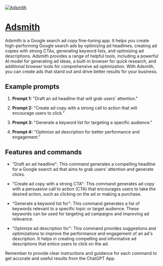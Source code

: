 [![Adsmith](https://files.oaiusercontent.com/file-mHhnaqlGWr077abBXnhRb5XN?se=2123-10-16T06%3A28%3A46Z&sp=r&sv=2021-08-06&sr=b&rscc=max-age%3D31536000%2C%20immutable&rscd=attachment%3B%20filename%3D2d3965d7-d42c-419e-a791-7a5e5ceb8f88.png&sig=wyv0BVXeL%2B5HbvZkoEbE8DekvDlwu3CIKOGkJ7%2BmkAQ%3D)](https://chat.openai.com/g/g-kKO0IEuZC-adsmith)

# [Adsmith](https://chat.openai.com/g/g-kKO0IEuZC-adsmith)

Adsmith is a Google search ad copy fine-tuning app. It helps you create high-performing Google search ads by optimizing ad headlines, creating ad copies with strong CTAs, generating keyword lists, and optimizing ad descriptions. Adsmith provides a range of helpful tools, including a powerful AI model for generating ad ideas, a built-in browser for quick research, and additional browser tools for comprehensive ad optimization. With Adsmith, you can create ads that stand out and drive better results for your business.

## Example prompts

1. **Prompt 1:** "Draft an ad headline that will grab users' attention."

2. **Prompt 2:** "Create ad copy with a strong call to action that will encourage users to click."

3. **Prompt 3:** "Generate a keyword list for targeting a specific audience."

4. **Prompt 4:** "Optimize ad description for better performance and engagement."

## Features and commands

- "Draft an ad headline": This command generates a compelling headline for a Google search ad that aims to grab users' attention and generate clicks.

- "Create ad copy with a strong CTA": This command generates ad copy with a persuasive call to action (CTA) that encourages users to take the desired action, such as clicking on the ad or making a purchase.

- "Generate a keyword list for": This command generates a list of keywords relevant to a specific topic or target audience. These keywords can be used for targeting ad campaigns and improving ad relevance.

- "Optimize ad description for": This command provides suggestions and optimizations to improve the performance and engagement of an ad's description. It helps in creating compelling and informative ad descriptions that entice users to click on the ad.

Remember to provide clear instructions and guidance for each command to get accurate and useful results from the ChatGPT App.